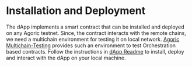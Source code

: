 

Installation and Deployment [​](#installation-and-deployment)
=============================================================

The dApp implements a smart contract that can be installed and deployed on any Agoric testnet. Since, the contract interacts with the remote chains, we need a multichain environment for testing it on local network. [Agoric Multichain-Testing](https://github.com/Agoric/agoric-sdk/tree/master/multichain-testing) provides such an environment to test Orchestration based contracts. Follow the instructions in [dApp Readme](https://github.com/Agoric/dapp-orchestration-basics/blob/main/README.md) to install, deploy and interact with the dApp on your local machine.

